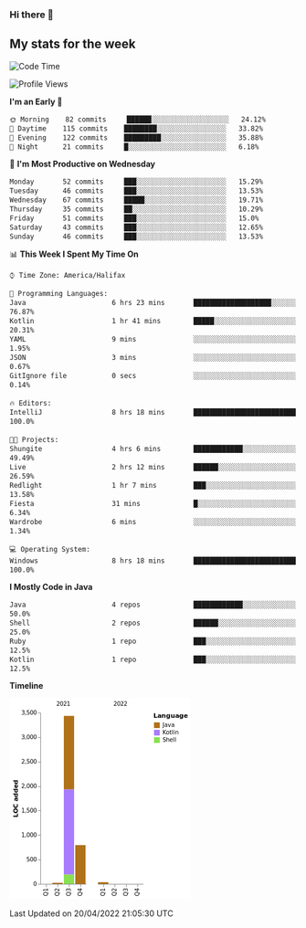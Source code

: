 ### Hi there 👋

## My stats for the week
<!--START_SECTION:waka-->
![Code Time](http://img.shields.io/badge/Code%20Time-182%20hrs%2051%20mins-blue)

![Profile Views](http://img.shields.io/badge/Profile%20Views-7-blue)

**I'm an Early 🐤** 

```text
🌞 Morning    82 commits     ██████░░░░░░░░░░░░░░░░░░░   24.12% 
🌆 Daytime    115 commits    ████████░░░░░░░░░░░░░░░░░   33.82% 
🌃 Evening    122 commits    █████████░░░░░░░░░░░░░░░░   35.88% 
🌙 Night      21 commits     █░░░░░░░░░░░░░░░░░░░░░░░░   6.18%

```
📅 **I'm Most Productive on Wednesday** 

```text
Monday       52 commits     ███░░░░░░░░░░░░░░░░░░░░░░   15.29% 
Tuesday      46 commits     ███░░░░░░░░░░░░░░░░░░░░░░   13.53% 
Wednesday    67 commits     █████░░░░░░░░░░░░░░░░░░░░   19.71% 
Thursday     35 commits     ██░░░░░░░░░░░░░░░░░░░░░░░   10.29% 
Friday       51 commits     ███░░░░░░░░░░░░░░░░░░░░░░   15.0% 
Saturday     43 commits     ███░░░░░░░░░░░░░░░░░░░░░░   12.65% 
Sunday       46 commits     ███░░░░░░░░░░░░░░░░░░░░░░   13.53%

```


📊 **This Week I Spent My Time On** 

```text
⌚︎ Time Zone: America/Halifax

💬 Programming Languages: 
Java                     6 hrs 23 mins       ███████████████████░░░░░░   76.87% 
Kotlin                   1 hr 41 mins        █████░░░░░░░░░░░░░░░░░░░░   20.31% 
YAML                     9 mins              ░░░░░░░░░░░░░░░░░░░░░░░░░   1.95% 
JSON                     3 mins              ░░░░░░░░░░░░░░░░░░░░░░░░░   0.67% 
GitIgnore file           0 secs              ░░░░░░░░░░░░░░░░░░░░░░░░░   0.14%

🔥 Editors: 
IntelliJ                 8 hrs 18 mins       █████████████████████████   100.0%

🐱‍💻 Projects: 
Shungite                 4 hrs 6 mins        ████████████░░░░░░░░░░░░░   49.49% 
Live                     2 hrs 12 mins       ██████░░░░░░░░░░░░░░░░░░░   26.59% 
Redlight                 1 hr 7 mins         ███░░░░░░░░░░░░░░░░░░░░░░   13.58% 
Fiesta                   31 mins             █░░░░░░░░░░░░░░░░░░░░░░░░   6.34% 
Wardrobe                 6 mins              ░░░░░░░░░░░░░░░░░░░░░░░░░   1.34%

💻 Operating System: 
Windows                  8 hrs 18 mins       █████████████████████████   100.0%

```

**I Mostly Code in Java** 

```text
Java                     4 repos             ████████████░░░░░░░░░░░░░   50.0% 
Shell                    2 repos             ██████░░░░░░░░░░░░░░░░░░░   25.0% 
Ruby                     1 repo              ███░░░░░░░░░░░░░░░░░░░░░░   12.5% 
Kotlin                   1 repo              ███░░░░░░░░░░░░░░░░░░░░░░   12.5%

```


**Timeline**

![Chart not found](https://raw.githubusercontent.com/lyndseyy/lyndseyy/main/charts/bar_graph.png) 


 Last Updated on 20/04/2022 21:05:30 UTC
<!--END_SECTION:waka-->